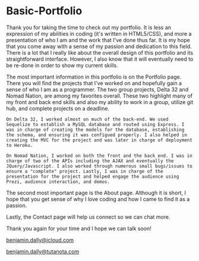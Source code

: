 # Basic-Portfolio

Thank you for taking the time to check out my portfolio. It is less an expression of my abilities in coding (it's written in HTML5/CSS), and more a presentation of who I am and the work that I've done thus far. It is my hope that you come away with a sense of my passion and dedication to this field. There is a lot that I really like about the overall design of this portfolio and its straightforward interface. However, I also know that it will eventually need to be re-done in order to show my current skills.

The most important information in this portfolio is on the Portfolio page. There you will find the projects that I've worked on and hopefully gain a sense of who I am as a programmer. The two group projects, Delta 32 and Nomad Nation, are among my favorites overall. These two highlight many of my front and back end skills and also my ability to work in a group, utilize git hub, and complete projects on a deadline.

    On Delta 32, I worked almost on much of the back-end. We used Sequelize to establish a MySQL database and routed using Express. I was in charge of creating the models for the database, establishing the schema, and ensuring it was configued properly. I also helped in creating the MVC for the project and was later in charge of deployment to Heroku.

    On Nomad Nation, I worked on both the front and the back end. I was in charge of two of the APIs including the AJAX and eventually the JQuery/Javascript. I also worked through numerous small bugs/issues to ensure a "complete" project. Lastly, I was in charge of the presentation for the project and helped engage the audience using Prezi, audience interaction, and demos.

The second most important page is the About page. Although it is short, I hope that you get sense of why I love coding and how I came to find it as a passion.

Lastly, the Contact page will help us connect so we can chat more.

Thank you again for your time and I hope we can talk soon!

benjamin.dally@icloud.com

benjamin.dally@tutanota.com

